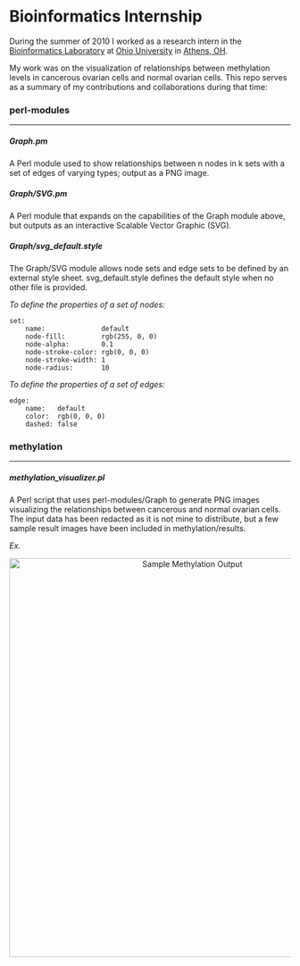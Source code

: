 # Bioinformatics Internship

During the summer of 2010 I worked as a research intern in the [Bioinformatics Laboratory](http://www.ohio.edu/bioinformatics/ "Ohio University Bioinformatics") at [Ohio University](http://www.ohio.edu/ "Ohio University Homepage") in [Athens, OH](https://www.google.com/maps/place/Athens,+OH+45701/@39.3344156,-82.1026,14z/data=!4m2!3m1!1s0x88487a8a2843c5d3:0x30b0012f06624a2b?hl=en "Map of Athens, OH"). 

My work was on the visualization of relationships between methylation levels in cancerous ovarian cells and normal ovarian cells.  This repo serves as a summary of my contributions and collaborations during that time:

### perl-modules
---

##### Graph.pm
 
A Perl module used to show relationships between n nodes in k sets with a set of edges of varying types; output as a PNG image.
    
##### Graph/SVG.pm
 
A Perl module that expands on the capabilities of the Graph module above, but outputs as an interactive Scalable Vector Graphic (SVG).

##### Graph/svg_default.style

The Graph/SVG module allows node sets and edge sets to be defined by an external style sheet. svg_default.style defines the default style when no other file is provided. 

*To define the properties of a set of nodes:*
```
set:
	name:              default
	node-fill:         rgb(255, 0, 0)
	node-alpha:        0.1
	node-stroke-color: rgb(0, 0, 0)
	node-stroke-width: 1
	node-radius:       10
```	
*To define the properties of a set of edges:*
```
edge:
	name:   default
	color:  rgb(0, 0, 0)
	dashed: false
```

### methylation
---

##### methylation_visualizer.pl

A Perl script that uses perl-modules/Graph to generate PNG images visualizing the relationships between cancerous and normal ovarian cells. The input data has been redacted as it is not mine to distribute, but a few sample result images have been included in methylation/results.

*Ex.*
<p align="center">
  <img src="https://raw.github.com/cswagner/bioinformatics-internship/master/methylation/results/top-10/methylation_data_minedge_filter_all_10_.png" alt="Sample Methylation Output" width=640 height=715/>
</p>
